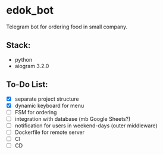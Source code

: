 # edok_bot
Telegram bot for ordering food in small company.

## Stack:
- python
- aiogram 3.2.0

## To-Do List:
- [x] separate project structure
- [x] dynamic keyboard for menu
- [ ] FSM for ordering
- [ ] integration with database (mb Google Sheets?)
- [ ] notification for users in weekend-days (outer middleware)
- [ ] Dockerfile for remote server
- [ ] CI
- [ ] CD
